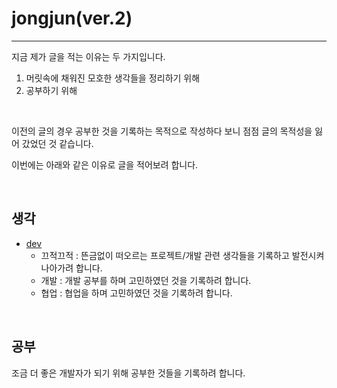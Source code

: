 # jongjun(ver.2)

---

지금 제가 글을 적는 이유는 두 가지입니다.

1. 머릿속에 채워진 모호한 생각들을 정리하기 위해
2. 공부하기 위해

<br/>

이전의 글의 경우 공부한 것을 기록하는 목적으로 작성하다 보니 점점 글의 목적성을 잃어 갔었던 것 같습니다.

이번에는 아래와 같은 이유로 글을 적어보려 합니다.

<br/>



## 생각

- [dev](https://belljundev.tistory.com/)
  - 끄적끄적 : 뜬금없이 떠오르는 프로젝트/개발 관련 생각들을 기록하고 발전시켜 나아가려 합니다.
  - 개발 : 개발 공부를 하며 고민하였던 것을 기록하려 합니다.
  - 협업 : 협업을 하며 고민하였던 것을 기록하려 합니다.


<br/>



## 공부

조금 더 좋은 개발자가 되기 위해 공부한 것들을 기록하려 합니다.
